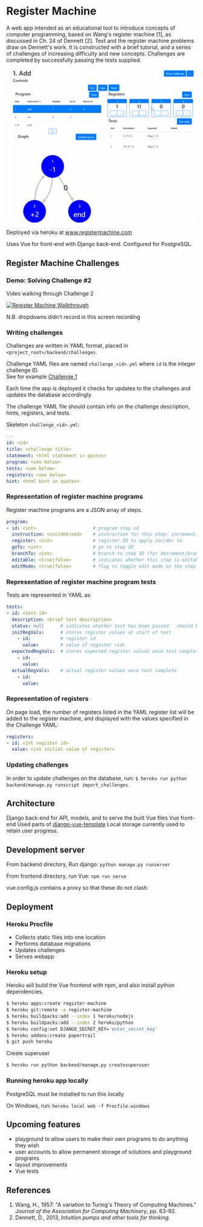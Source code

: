 # Register Machine
A web app intended as an educational tool to introduce concepts
of computer programming, based on Wang's register machine [1], as discussed in
Ch. 24 of Dennett [2].  Text and the register machine problems draw on 
Dennett's work.   It is constructed with a brief tutorial, and a series of challenges
of increasing difficulty and new concepts.  Challenges are completed by successfully passing the tests supplied.  

![Running challenge tests on the register machine](docs/running_tests.gif)

Deployed via heroku at www.registermachine.com

Uses Vue for front-end with Django back-end. Configured for PostgreSQL.


## Register Machine Challenges

### Demo: Solving Challenge #2
Video walking through Challenge 2 

[![Register Machine Walkthrough](https://img.youtube.com/vi/9eTyqoDCcc4/0.jpg)](https://youtu.be/9eTyqoDCcc4)

N.B. dropdowns didn't record in this screen recording

### Writing challenges
Challenges are written in YAML format, placed in `<project_root>/backend/challenges`.

Challenge YAML files are named ```challenge_<id>.yml``` where
```id``` is the integer challenge ID.  
See for example [Challenge 1](https://github.com/jsinkers/register-machine/blob/master/backend/challenges/challenge_01.yml)

Each time the app is deployed it checks for updates to the challenges and updates
the database accordingly.

The challenge YAML file should contain info on the challenge description, hints, registers,
and tests.

Skeleton `challenge_<id>.yml`:
```yaml
---
id: <id>
title: <challenge title>
statement: <html statement in quotes>
program: <see below>
tests: <see below>
registers: <see below>
hint: <html hint in quotes>
```
### Representation of register machine programs

Register machine programs are a JSON array of steps.  
```yaml
program:
- id: <int>                     # program step id
  instruction: <inc|deb|end>    # instruction for this step: increment, decrement/branch, or end
  register: <int>               # register ID to apply inc/dec to
  goTo: <int>                   # go-to step ID
  branchTo: <int>               # branch-to step ID (for decrement/branch)
  editable: <true|false>        # indicates whether this step is editable in the UI
  editMode: <true|false>        # flag to toggle edit mode on the step in the UI
```
         
### Representation of register machine program tests

Tests are represented in YAML as:
```yaml
tests: 
- id: <test id> 
  description: <brief test description>
  status: null      # indicates whether test has been passed.  should be stored as null
  initRegVals:      # stores register values at start of test
    - id:           # register id
      value:        # value of register <id>
  expectedRegVals:  # stores expected register values once test complete
    - id:
      value:
  actualRegVals:    # actual register values once test complete
    - id:
      value:
```

### Representation of registers

On page load, the number of registers listed in the YAML register list will be 
added to the register machine, and displayed with the values specified in the Challenge
YAML:
```yaml
registers:
- id: <int register id>
  value: <int initial value of register>
```

### Updating challenges
In order to update challenges on the database, run:
`$ heroku run python backend/manage.py runscript import_challenges`

## Architecture

Django back-end for API, models, and to serve the built Vue files
Vue front-end
Used parts of [django-vue-template](https://github.com/gtalarico/django-vue-template)
Local storage currently used to retain user progress.  

## Development server

From backend directory, Run django:
```python manage.py runserver```

From frontend directory, run Vue:
```npm run serve```

vue.config.js contains a proxy so that these do not clash.

## Deployment

### Heroku Procfile
* Collects static files into one location
* Performs database migrations
* Updates challenges
* Serves webapp

### Heroku setup

Heroku will build the Vue frontend with npm, and also install python dependencies.  

```bash
$ heroku apps:create register-machine
$ heroku git:remote -a register-machine
$ heroku buildpacks:add --index 1 heroku/nodejs
$ heroku buildpacks:add --index 2 heroku/python
$ heroku config:set DJANGO_SECRET_KEY='enter_secret_key'
$ heroku addons:create papertrail
$ git push heroku
```

Create superuser
```bash
$ heroku run python backend/manage.py createsuperuser
```

### Running heroku app locally

PostgreSQL must be installed to run this locally

On Windows, run:
```heroku local web -f Procfile.windows```

## Upcoming features

* playground to allow users to make their own programs to do anything they wish
* user accounts to allow permanent storage of solutions and playground programs
* layout improvements
* Vue tests

## References

1. Wang, H., 1957: "A variation to Turing's Theory of Computing Machines." *Journal
of the Association for Computing Machinery*, pp. 63-92. 
2. Dennett, D., 2013, *Intuition pumps and other tools for thinking.*
